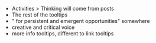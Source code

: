 - Activities > Thinking will come from posts
- The rest of the tooltips
- " for persistent and emergent opportunities" somewhere
- creative and critical voice
- more info tooltips, different to link tooltips